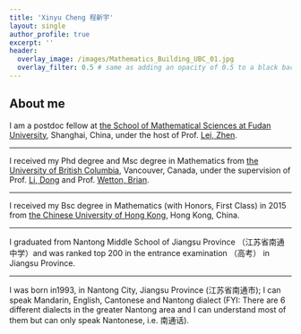 ```yaml
---
title: 'Xinyu Cheng 程新宇'
layout: single
author_profile: true
excerpt: ''
header:
  overlay_image: /images/Mathematics_Building_UBC_01.jpg
  overlay_filter: 0.5 # same as adding an opacity of 0.5 to a black background
---
```


## About me


I am a postdoc fellow at [the School of Mathematical Sciences at Fudan University](https://math.fudan.edu.cn/), Shanghai, China,  under the host of Prof. [Lei, Zhen](https://math.fudan.edu.cn/fa/43/c30607a326211/page.htm).

---

I received my Phd degree and Msc degree in Mathematics from [the University of British Columbia](https://www.math.ubc.ca/), Vancouver, Canada, under the supervision of Prof. [Li, Dong](https://hkumath.hku.hk/MathWWW/people.php?faculty.dl) and Prof. [Wetton, Brian](https://personal.math.ubc.ca/~wetton/).

---

I received my Bsc degree in Mathematics (with Honors, First Class) in 2015 from [the Chinese University of Hong Kong](https://www.math.cuhk.edu.hk/), Hong Kong, China.

---

I graduated from Nantong Middle School of Jiangsu Province （江苏省南通中学）and was ranked top 200 in the entrance examination （高考） in Jiangsu Province.

---

I was born in1993, in Nantong City, Jiangsu Province (江苏省南通市); I can speak Mandarin, English, Cantonese and Nantong dialect (FYI: There are 6 different dialects in the greater Nantong area and I can understand most of them but can only speak Nantonese, i.e. 南通话). 

